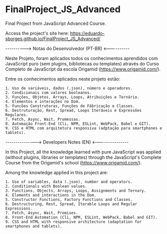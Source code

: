 # FinalProject_JS_Advanced
Final Project from JavaScript Advanced Course.

Access the project's site here: https://eduardo-sborges.github.io/FinalProject_JS_Advanced/

----------> Notas do Desenvolvedor (PT-BR) <----------

Neste Projeto, foram aplicados todos os conhecimentos aprendidos com JavaScript
puro (sem plugins, bibliotecas ou templates) através do Curso Completo de
JavaScript da escola Origamid (https://www.origamid.com/).

  Entre os conhecimentos aplicados neste projeto estão:

    1. Uso de variáveis, dados (.json), número e operadores.
    2. Condicionais com valores booleanos.
    3. Funções, Objetos, Arrays, Loops, Atribuições e Ternário.
    4. Elementos e interações no Dom.
    5. Funcões Construtoras, Funções de Fábricação e Classes.
    6. Destruturação, Rest, Spread, Loops Iteráveis e Expressões Regulares.
    7. Fetch, Async, Wait, Promessas.
    8. Automação Front-End (Cli, NPM, ESLint, WebPack, Babel e GIT).
    9. CSS e HTML com arquitetura responsiva (adptação para smartphones e tablets).

---------------> Developers Notes (EN) <---------------

In this Project, all the knowledge learned with pure JavaScript was applied
(without plugins, libraries or templates) through the JavaScript's Complete
Course from the Origamid's school (https://www.origamid.com/).

  Among the knowledge applied in this project are:

    1. Use of variables, data (.json), number and operators.
    2. Conditionals with Boolean values.
    3. Functions, Objects, Arrays, Loops, Assignments and Ternary.
    4. Elements and interactions in the Dom.
    5. Constructor Functions, Factory Functions and Classes.
    6. Destructuring, Rest, Spread, Iterable Loops and Regular Expressions.
    7. Fetch, Async, Wait, Promises.
    8. Front-End Automation (Cli, NPM, ESLint, WebPack, Babel and GIT).
    9. CSS and HTML with responsive architecture (adaptation for smartphones and tablets).
